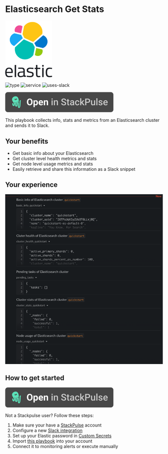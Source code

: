 # Elasticsearch Get Stats

<img src="../../images/elastic.png" width="150">

![type](https://img.shields.io/badge/type-triage-green)
![service](https://img.shields.io/static/v1?label=service&message=Elasticsearch&style=flat&logo=Elasticsearch&color=00BFB3)
![uses-slack](https://img.shields.io/static/v1?label=uses&message=Slack&style=flat&logo=slack&color=4A154B)

[![Import to StackPulse](../../images/open_in_stackpulse.svg)](https://app.stackpulse.io/playbook/create#https://github.com/stackpulse/playbooks/blob/master/elastic/get-stats/playbook.yaml)

This playbook collects info, stats and metrics from an Elasticsearch cluster and sends it to Slack.

## Your benefits

- Get basic info about your Elasticsearch
- Get cluster level health metrics and stats
- Get node level usage metrics and stats
- Easily retrieve and share this information as a Slack snippet

## Your experience

![elastic stats as snippets in Slack](../../images/elastic_get_stats.png)

## How to get started

[![Import to StackPulse](../../images/open_in_stackpulse.svg)](https://app.stackpulse.io/playbook/create#https://github.com/stackpulse/playbooks/blob/master/elastic/get-stats/playbook.yaml)

Not a Stackpulse user? Follow these steps:

1. Make sure your have a [StackPulse](https://stackpulse.com/get-started) account
2. Configure a  new [Slack integration](https://docs.stackpulse.io/getting_started/#step-3-configure-a-new-slack-integration)
3. Set up your Elastic password in [Custom Secrets](https://docs.stackpulse.io/integrations/#custom-integrations-secrets)
4. Import [this playbook](https://app.stackpulse.io/playbooks) into your account
5. Connect it to monitoring alerts or execute manually

